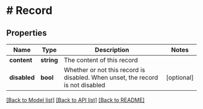 # # Record

## Properties

Name | Type | Description | Notes
------------ | ------------- | ------------- | -------------
**content** | **string** | The content of this record |
**disabled** | **bool** | Whether or not this record is disabled. When unset, the record is not disabled | [optional]

[[Back to Model list]](../../README.md#models) [[Back to API list]](../../README.md#endpoints) [[Back to README]](../../README.md)
